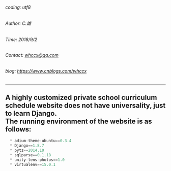 ###### coding: utf8    
###### Author: C.雄                                                               
###### Time: 2018/9/2    
###### Contact: whccx@qq.com    
###### blog: https://www.cnblogs.com/whccx    
---
   A highly customized private school curriculum schedule website does not have universality, just to learn Django.       
   The running environment of the website is as follows:
---
```python
  * adium-theme-ubuntu==0.3.4
  * Django==1.8.7
  * pytz==2014.10
  * sqlparse==0.1.18
  * unity-lens-photos==1.0
  * virtualenv==15.0.1
```
